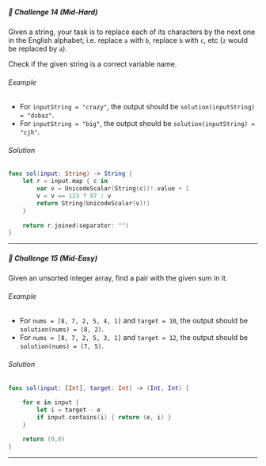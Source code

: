 ##### 🚀 Challenge 14 *(Mid-Hard)*
Given a string, your task is to replace each of its characters by the next one in the English alphabet; i.e. replace `a` with `b`, replace `b` with `c`, etc (`z` would be replaced by `a`).

Check if the given string is a correct variable name.
###### Example
- For `inputString = "crazy"`, the output should be `solution(inputString) = "dsbaz"`.
- For `inputString = "big"`, the output should be `solution(inputString) = "cjh"`.

###### Solution
```swift
func sol(input: String) -> String {
    let r = input.map { c in
        var v = UnicodeScalar(String(c))!.value + 1
        v = v == 123 ? 97 : v
        return String(UnicodeScalar(v)!)
    }
    
    return r.joined(separator: "")
}
```
---

##### 🚀 Challenge 15 *(Mid-Easy)*
Given an unsorted integer array, find a pair with the given sum in it.

###### Example
- For `nums = [8, 7, 2, 5, 4, 1]` and `target = 10`, the output should be
`solution(nums) = (8, 2)`.
- For `nums = [8, 7, 2, 5, 3, 1]` and `target = 12`, the output should be
`solution(nums) = (7, 5)`.

###### Solution
```swift
func sol(input: [Int], target: Int) -> (Int, Int) {
    
    for e in input {
        let i = target - e
        if input.contains(i) { return (e, i) }
    }

    return (0,0)
}
```
---
